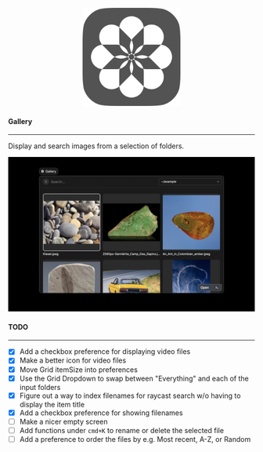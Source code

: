 <p align='center'>
  <img src='./assets/gallery.png' width='200'/>
</p>

#### Gallery
---

Display and search images from a selection of folders.

<p align='center'>
  <img src='./metadata/gallery-1.png'/>
</p>

#### TODO
---

- [x] Add a checkbox preference for displaying video files
- [x] Make a better icon for video files
- [x] Move Grid itemSize into preferences
- [x] Use the Grid Dropdown to swap between "Everything" and each of the input folders
- [x] Figure out a way to index filenames for raycast search w/o having to display the item title
- [x] Add a checkbox preference for showing filenames
- [ ] Make a nicer empty screen
- [ ] Add functions under `cmd+K` to rename or delete the selected file
- [ ] Add a preference to order the files by e.g. Most recent, A-Z, or Random